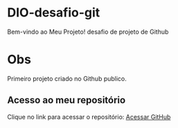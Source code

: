 # DIO-desafio-git
Bem-vindo ao Meu Projeto! desafio de projeto de Github


# Obs
Primeiro projeto criado no Github publico.

## Acesso ao meu repositório

Clique no link para acessar o repositório:
   [Acessar GitHub](https://github.com/Wandeluce/DIO-desafio-dit.git)
